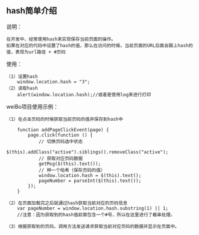 ## hash简单介绍

说明：

    在开发中，经常使用hash来实现保存当前页面的操作。
    如果在对应的代码中设置了hash的值，那么在访问的时候，当前页面的URL后面会跟上hash的值，表现为url路径 + #页码

使用：

    （1）设置hash
        window.location.hash = "3";
    （2）读取hash
        alert(window.location.hash);//或者是使用log来进行打印


weiBo项目使用示例：

    （1）在点击页码的时候获取当前页码的值并保存到hash中

        function addPageClickEvent(page) {
            page.click(function () {
                // 切换页码选中状态
                $(this).addClass("active").siblings().removeClass("active");
                // 获取对应页码数据
                getMsg($(this).text());
                // 种一个哈希（保存页码的值）
                window.location.hash = $(this).text();
                pageNumber = parseInt($(this).text());
            });
        }

    （2）在页面加载完之后就通过hash获取当前对应的页码信息
        var pageNumber = window.location.hash.substring(1) || 1;
        //注意：因为获取到的hash值前面包含一个#号，所以在这里进行了截串处理。

    （3）根据获取到的页码，调用方法发送请求获取当前对应页码的数据并显示在页面中。

